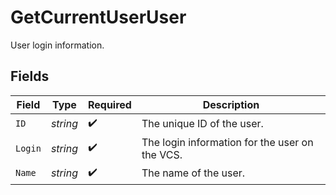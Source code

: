 # GetCurrentUserUser

User login information.


## Fields

| Field                                          | Type                                           | Required                                       | Description                                    |
| ---------------------------------------------- | ---------------------------------------------- | ---------------------------------------------- | ---------------------------------------------- |
| `ID`                                           | *string*                                       | :heavy_check_mark:                             | The unique ID of the user.                     |
| `Login`                                        | *string*                                       | :heavy_check_mark:                             | The login information for the user on the VCS. |
| `Name`                                         | *string*                                       | :heavy_check_mark:                             | The name of the user.                          |